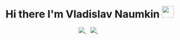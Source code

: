<h1 align="center">Hi there I'm Vladislav Naumkin <img src="https://github.com/blackcater/blackcater/raw/main/images/Hi.gif" height="32"/></h1>
<p align='center'>
  <a href="https://t.me/naumvlad">
    <img src="https://img.shields.io/badge/Telegram-2CA5E0?style=for-the-badge&logo=telegram&logoColor=white" />
  </a>&nbsp;&nbsp;
  <a href="https://leetcode.com/Vlad_Naum/">
    <img src="https://img.shields.io/badge/-LeetCode-FFA116?style=for-the-badge&logo=LeetCode&logoColor=black" />
  </a>&nbsp;&nbsp;
</p>
